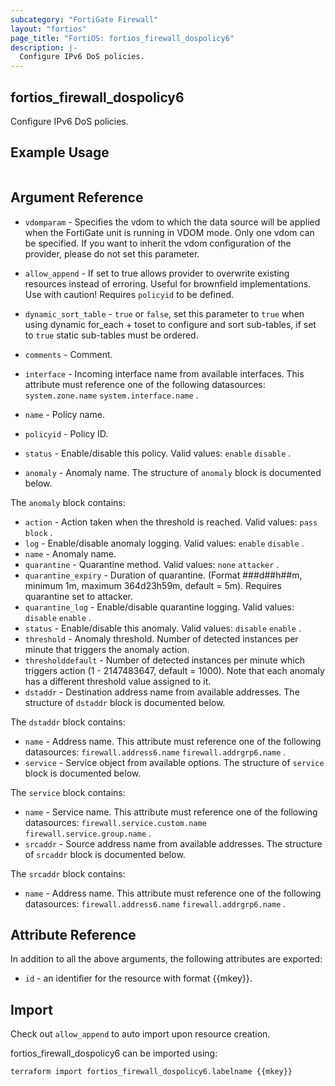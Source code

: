 ```yaml
---
subcategory: "FortiGate Firewall"
layout: "fortios"
page_title: "FortiOS: fortios_firewall_dospolicy6"
description: |-
  Configure IPv6 DoS policies.
---
```


## fortios_firewall_dospolicy6
Configure IPv6 DoS policies.

## Example Usage

```hcl

```

## Argument Reference
* `vdomparam` - Specifies the vdom to which the data source will be applied when the FortiGate unit is running in VDOM mode. Only one vdom can be specified. If you want to inherit the vdom configuration of the provider, please do not set this parameter.
* `allow_append` - If set to true allows provider to overwrite existing resources instead of erroring. Useful for brownfield implementations. Use with caution! Requires `policyid` to be defined.
* `dynamic_sort_table` - `true` or `false`, set this parameter to `true` when using dynamic for_each + toset to configure and sort sub-tables, if set to `true` static sub-tables must be ordered.

* `comments` - Comment.
* `interface` - Incoming interface name from available interfaces. This attribute must reference one of the following datasources: `system.zone.name` `system.interface.name` .
* `name` - Policy name.
* `policyid` - Policy ID.
* `status` - Enable/disable this policy. Valid values: `enable` `disable` .
* `anomaly` - Anomaly name. The structure of `anomaly` block is documented below.

The `anomaly` block contains:

* `action` - Action taken when the threshold is reached. Valid values: `pass` `block` .
* `log` - Enable/disable anomaly logging. Valid values: `enable` `disable` .
* `name` - Anomaly name.
* `quarantine` - Quarantine method. Valid values: `none` `attacker` .
* `quarantine_expiry` - Duration of quarantine. (Format ###d##h##m, minimum 1m, maximum 364d23h59m, default = 5m). Requires quarantine set to attacker.
* `quarantine_log` - Enable/disable quarantine logging. Valid values: `disable` `enable` .
* `status` - Enable/disable this anomaly. Valid values: `disable` `enable` .
* `threshold` - Anomaly threshold. Number of detected instances per minute that triggers the anomaly action.
* `thresholddefault` - Number of detected instances per minute which triggers action (1 - 2147483647, default = 1000). Note that each anomaly has a different threshold value assigned to it.
* `dstaddr` - Destination address name from available addresses. The structure of `dstaddr` block is documented below.

The `dstaddr` block contains:

* `name` - Address name. This attribute must reference one of the following datasources: `firewall.address6.name` `firewall.addrgrp6.name` .
* `service` - Service object from available options. The structure of `service` block is documented below.

The `service` block contains:

* `name` - Service name. This attribute must reference one of the following datasources: `firewall.service.custom.name` `firewall.service.group.name` .
* `srcaddr` - Source address name from available addresses. The structure of `srcaddr` block is documented below.

The `srcaddr` block contains:

* `name` - Address name. This attribute must reference one of the following datasources: `firewall.address6.name` `firewall.addrgrp6.name` .

## Attribute Reference

In addition to all the above arguments, the following attributes are exported:
* `id` - an identifier for the resource with format {{mkey}}.

## Import

Check out `allow_append` to auto import upon resource creation.

fortios_firewall_dospolicy6 can be imported using:
```sh
terraform import fortios_firewall_dospolicy6.labelname {{mkey}}
```
